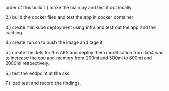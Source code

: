 order of this build 
1.) make the main.py and test it out locally

2.) build the docker files and test the app in docker container

3.) create minikube deployment using infra and test out the app and the caching 

4.) create run.sh to push the image and tage it

5.) create the .k8s for the AKS and deploy them
    modification from lab4 was to increase the cpu and memory from 200mi and 500mi to 800mi and 2000mi respectively.

6.) test the endpoint at the aks 

7.) load test and record the findings.